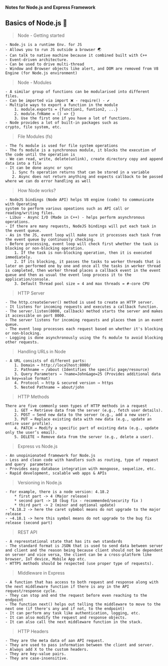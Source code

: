 **Notes for Node.js and Express Framework**

## Basics of Node.js 🚀

> Node - Getting started

    - Node.js is a runtime Env. for JS
    - Allows you to run JS outside a browser 🌏
    - Can talk to native machine because it combined built with C++
    - Event-driven architecture.
    - Can be used to drive multi-thread
    - Window and Browser objects like alert, and DOM are removed from V8 Engine (for Node.js environment)

> Node - Modules

    - A similar group of functions can be modularised into different files.
    - Can be imported via import ❌ - require() - ✔
    - Multiple ways to export a function in the module
        1. module.exports = {function1, funtion2, ...}
        2. module.fnName = () => {}
        3. Use the first one if you have a lot of functions.
    - Node provides a lot of built-in packages such as
    crypto, file system, etc.

> File Modules (fs)

    - The fs module is used for file system operations
    - The fs module is a synchronous module, it blocks the execution of the code until the operation is
    - We can read, write, delete(unlink), create directory copy and append data into a file
    - It can be done async or sync
       1. Sync fs operation returns that can be stored in a variable
       2. Async does not return anything and expects callback to be passed where we can do error handling as well

> How Node works?

    - NodeJS bindings (Node API) helps V8 engine (code) to communicate with Operating
    system to perform various opeations such as API call or reading/writing files.
    - Libuv - Async I/O (Made in C++) - helps perform asynchronous operations.
    - If there are many requests, NodeJS bindings will put each task in the event queue.
    - As in the JS, event loop will make sure it processes each task from the event queue by continuosly checking.
    - Before processing, event loop will check first whether the task is blocking or non-blocking operation.
        1. If the task is non-blocking operation, then it is executed immediately.
        2. If its blocking, it passes the tasks to worker threads that is later on performed one by one and once all the tasks in worker thread is completed, then worker thread places a callback event in the event queue and then as usual the event loop process it to the application/console.
        3. Default Thread pool size = 4 and max threads = #-core CPU

> HTTP Server

    - The http.createServer() method is used to create an HTTP server.
    - It listens for incoming requests and executes a callback function.
    - The server.listen(8000, callback) method starts the server and makes it accessible on port 8000.
    - The server listens for incoming requests and places them in an event queue.
    - The event loop processes each request based on whether it's blocking or non-blocking.
    - Logging is done asynchronously using the fs module to avoid blocking other requests.

> Handling URLs in Node

    - A URL consists of different parts:
        1. Domain → http://localhost:8000/
        2. Pathname → /about (Identifies the specific page/resource)
        3. Query Parameters → ?name=John&age=25 (Provides additional data in key=value format)
        4. Protocol → http & secured version → https
        5. Nested Pathname → about/john

> HTTP Methods

    There are five commonly seen types of HTTP methods in a request
        1. GET → Retrieve data from the server (e.g., fetch user details).
        2. POST → Send new data to the server (e.g., add a new user).
        3. PUT → Replace existing data with new data (e.g., update an entire user profile).
        4. PATCH → Modify a specific part of existing data (e.g., update only the user’s email).
        5. DELETE → Remove data from the server (e.g., delete a user).

> Express vs Node.js

    - An unopinionated framework for Node.js
    - Less and clean code with handlers such as routing, type of request and query  parameters
    - Provides easy database integration with mongoose, sequelize, etc.
    - Rapid development, scalable web apps & APIs

> Versioning in Node.js

    - For example, there is a node version: 4.18.2
        * first part -> 4 (Major release)
        * second part -> 18 (bug fix - recommended/security fix )
        * third part -> 2 (minor and optional update)
    - ^4.18.2 -> here the caret sybmbol means do not upgrade to the major release
    - ~4.18.1 -> here this symbol means do not upgrade to the bug fix release (second part)

> REST API

    - A represntational state that has its own standards
    - The standard format is JSON that is used to send data between server and client and the reason being because client should not be dependent on server and vice versa, the client can be a cross-platform like browser, IoT device, Mobile App etc.
    - HTTPS methods should be respected (use proper type of requests).

> Middleware in Express

    - A function that has access to both request and response along with the next middleware function if there is any in the API request/response cycle.
    - They can stop and end the request before even reaching to the endpoint   
    - The function next() helps out telling the middleware to move to the next one (if there's any and if not, to the endpoint)
    - It can perform any task like authentication, logging, etc.
    - It can also modify the request and response objects.
    - It can also call the next middleware function in the stack.

> HTTP Headers

    - They are the meta data of aan API request.
    - They are used to pass information between the client and server.
    - Always add X to the custom headers.
    - They are key-value pairs.
    - They are case-insensitive.
    
    
